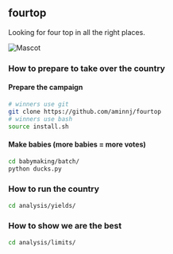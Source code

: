 ## fourtop
Looking for four top in all the right places.

![Mascot](http://i.imgur.com/k2FvE22.png)

### How to prepare to take over the country
#### Prepare the campaign
```bash
# winners use git
git clone https://github.com/aminnj/fourtop
# winners use bash
source install.sh
```

#### Make babies (more babies = more votes)
```bash
cd babymaking/batch/
python ducks.py
```

### How to run the country
```bash
cd analysis/yields/
```

### How to show we are the best
```bash
cd analysis/limits/
```
